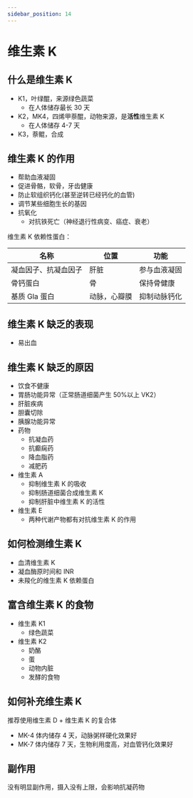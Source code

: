 ```yaml
---
sidebar_position: 14
---
```


# 维生素 K

## 什么是维生素 K

- K1，叶绿醌，来源绿色蔬菜
  - 在人体储存最长 30 天
- K2，MK4，四烯甲萘醌，动物来源，是**活性**维生素 K
  - 在人体储存 4-7 天
- K3，萘鲲，合成

## 维生素 K 的作用

- 帮助血液凝固
- 促进骨骼，软骨，牙齿健康
- 防止软组织钙化(甚至逆转已经钙化的血管)
- 调节某些细胞生长的基因
- 抗氧化
  - 对抗铁死亡（神经退行性病变、癌症、衰老）

维生素 K 依赖性蛋白：

| 名称                 | 位置         | 功能         |
| -------------------- | ------------ | ------------ |
| 凝血因子、抗凝血因子 | 肝脏         | 参与血液凝固 |
| 骨钙蛋白             | 骨           | 保持骨健康   |
| 基质 Gla 蛋白        | 动脉，心瓣膜 | 抑制动脉钙化 |

## 维生素 K 缺乏的表现

- 易出血

## 维生素 K 缺乏的原因

- 饮食不健康
- 胃肠功能异常（正常肠道细菌产生 50%以上 VK2）
- 肝脏疾病
- 胆囊切除
- 胰腺功能异常
- 药物
  - 抗凝血药
  - 抗癫痫药
  - 降血脂药
  - 减肥药
- 维生素 A
  - 抑制维生素 K 的吸收
  - 抑制肠道细菌合成维生素 K
  - 抑制肝脏中维生素 K 的活性
- 维生素 E
  - 两种代谢产物都有对抗维生素 K 的作用

## 如何检测维生素 K

- 血清维生素 K
- 凝血酶原时间和 INR
- 未羧化的维生素 K 依赖蛋白

## 富含维生素 K 的食物

- 维生素 K1
  - 绿色蔬菜
- 维生素 K2
  - 奶酪
  - 蛋
  - 动物内脏
  - 发酵的食物

## 如何补充维生素 K

推荐使用维生素 D + 维生素 K 的复合体

- MK-4 体内储存 4 天，动脉粥样硬化效果好
- MK-7 体内储存 7 天，生物利用度高，对血管钙化效果好

## 副作用

没有明显副作用，摄入没有上限，会影响抗凝药物
